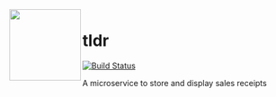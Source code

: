 <img src="https://avatars1.githubusercontent.com/u/3846050?v=4&s=200" width="127px" height="127px" align="left"/>

# tldr
[![Build Status](https://travis-ci.org/pagarme/tldr.svg?branch=master)](https://travis-ci.org/pagarme/tldr)

A microservice to store and display sales receipts
